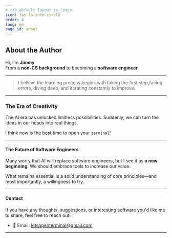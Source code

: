 ```yaml
---
# the default layout is 'page'
icon: fas fa-info-circle
order: 4
lang: en
page_id: about
---
```

## About the Author

Hi, I’m **Jimmy**  
From a **non-CS background** to becoming a **software engineer**

---

> I believe the learning process begins with taking the first step,facing errors, diving deep, and iterating constantly to improve.

---

### The Era of Creativity

The AI era has unlocked limitless possibilities. Suddenly, we can turn the ideas in our heads into real things.

I think now is the best time to open your `terminal`!

---

#### The Future of Software Engineers

Many worry that AI will replace software engineers, but I see it as **a new beginning**. We should embrace tools to increase our value.

What remains essential is a solid understanding of core principles—and most importantly, a willingness to try.

---

#### Contact

If you have any thoughts, suggestions, or interesting software you'd like me to share, feel free to reach out!  
- 📧 Email: [letsopenterminal@gmail.com](mailto:letsopenterminal@gmail.com)

---
